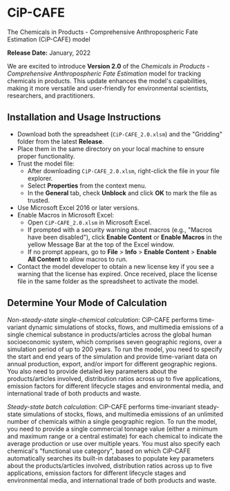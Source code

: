 # CiP-CAFE
The Chemicals in Products - Comprehensive Anthropospheric Fate Estimation (CiP-CAFE) model

**Release Date:** January, 2022

We are excited to introduce **Version 2.0** of the *Chemicals in Products - Comprehensive Anthropospheric Fate Estimation* model for tracking chemicals in products. This update enhances the model's capabilities, making it more versatile and user-friendly for environmental scientists, researchers, and practitioners.


## Installation and Usage Instructions
- Download both the spreadsheet (`CiP-CAFE_2.0.xlsm`) and the "Gridding" folder from the latest **Release**.
- Place them in the same directory on your local machine to ensure proper functionality.
- Trust the model file:
   - After downloading `CiP-CAFE_2.0.xlsm`, right-click the file in your file explorer.
   - Select **Properties** from the context menu.
   - In the **General** tab, check **Unblock** and click **OK** to mark the file as trusted.
- Use Microsoft Excel 2016 or later versions.
- Enable Macros in Microsoft Excel:
   - Open `CiP-CAFE_2.0.xlsm` in Microsoft Excel.
   - If prompted with a security warning about macros (e.g., "Macros have been disabled"), click **Enable Content** or **Enable Macros** in the yellow Message Bar at the top of the Excel window.
   - If no prompt appears, go to **File** > **Info** > **Enable Content** > **Enable All Content** to allow macros to run.
- Contact the model developer to obtain a new license key if you see a warning that the license has expired. Once received, place the license file in the same folder as the spreadsheet to activate the model.


## Determine Your Mode of Calculation

*Non-steady-state single-chemical calculation*: CiP-CAFE performs time-variant dynamic simulations of stocks, flows, and multimedia emissions of a single chemical substance in products/articles across the global human socioeconomic system, which comprises seven geographic regions, over a simulation period of up to 200 years. To run the model, you need to specify the start and end years of the simulation and provide time-variant data on annual production, export, and/or import for different geographic regions. You also need to provide detailed key parameters about the products/articles involved, distribution ratios across up to five applications, emission factors for different lifecycle stages and environmental media, and international trade of both products and waste.

*Steady-state batch calculation*: CiP-CAFE performs time-invariant steady-state simulations of stocks, flows, and multimedia emissions of an unlimited number of chemicals within a single geographic region. To run the model, you need to provide a single commercial tonnage value (either a minimum and maximum range or a central estimate) for each chemical to indicate the average production or use over multiple years. You must also specify each chemical's "functional use category", based on which CiP-CAFE automatically searches its built-in databases to populate key parameters about the products/articles involved, distribution ratios across up to five applications, emission factors for different lifecycle stages and environmental media, and international trade of both products and waste. 

